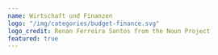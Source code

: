 ```yaml
---
name: Wirtschaft und Finanzen
logo: "/img/categories/budget-finance.svg"
logo_credit: Renan Ferreira Santos from the Noun Project
featured: true
---
```

